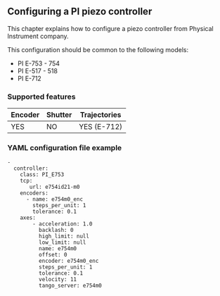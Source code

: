 ## Configuring a PI piezo controller

This chapter explains how to configure a piezo controller from
Physical Instrument company.

This configuration should be common to the following models:

* PI E-753 - 754
* PI E-517 - 518
* PI E-712

### Supported features

Encoder | Shutter | Trajectories
------- | ------- | ------------
YES	| NO      | YES (E-712)  

### YAML configuration file example

    -
      controller:
        class: PI_E753
        tcp:
           url: e754id21-m0
        encoders:
          - name: e754m0_enc
            steps_per_unit: 1
            tolerance: 0.1
        axes:
            - acceleration: 1.0
              backlash: 0
              high_limit: null
              low_limit: null
              name: e754m0
              offset: 0
              encoder: e754m0_enc
              steps_per_unit: 1
              tolerance: 0.1
              velocity: 11
              tango_server: e754m0

